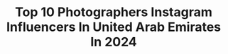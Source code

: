 ---
title: Top 10 Photographers Instagram Influencers In United Arab Emirates In 2024
description: >-
  Find top photographers Instagram influencers in United Arab Emirates in 2024. Most popular hashtags: #reels #dubai #uae.
platform: Instagram
hits: 175
text_top: Analyze the most popular Instagram accounts on inBeat.
text_bottom: Our database holds 175 Instagram influencers like this in United Arab Emirates for you to connect with.
profiles:
  - username: "nimrairfan"
    fullname: >-
      nimra | نمرہ
    bio: >-
      photographer @purplepeacockstudios USA | Dubai
    location: "United Arab Emirates"
    followers: 5535
    engagement: 457
    commentsToLikes: 0.158488
    id: ckwnizgihr35c0j23bqv0k8h5
    verified: false
    hashtags: ""
  - username: "talaldxb"
    fullname: >-
      Talal Al Bastaki
    bio: >-
      Food Blogger 👌😋 Civil Engineer 📐📏 Photographer Canon 5Dsr 📷 DM for Restaurant reviews 🤤🍽️
    location: "United Arab Emirates"
    followers: 29576
    engagement: 502
    commentsToLikes: 0.043464
    id: ck55mth9i4rdf0i116i51qhhi
    verified: false
    hashtags: "#uae, #singapore, #travel, #dubai"
  - username: "joyfulhomecooking"
    fullname: >-
      Joyce Mrad
    bio: >-
      👩🏻‍🍳Passionate self-taught cook 🍰Food architect creating edible masterpieces ✨Infusing joy into every creation 📷Food Stylist & Photographer 📍Dubai
    location: "United Arab Emirates"
    followers: 408508
    engagement: 1362
    commentsToLikes: 0.042162
    id: ck138wefhicbv0i19f898cdo1
    verified: false
    hashtags: "#pastry, #healthydessert, #recipe, #plantpower"
  - username: "tariqhijjawi"
    fullname: >-
      Tariq Ahmed
    bio: >-
      Married 💍 Land of Canaan Light Hunter 🏹 Samayang Ambassador Licensed Photographer #photographer #contentcreator
    location: "United Arab Emirates"
    followers: 131014
    engagement: 1465
    commentsToLikes: 0.005200
    id: ck5bxj7tpntsk0i11uchvs98o
    verified: false
    hashtags: "#play, #maserati, #granturismo, #ford"
  - username: "saraidrees_"
    fullname: >-
      Sara Idrees
    bio: >-
      Destination wedding photographer All about the Most beautiful moments🫶🏻 Pakistan |UK | Europe | USA 📍 Dubai & Lahore #climatechangeisreal 🌱
    location: "United Arab Emirates"
    followers: 191598
    engagement: 332
    commentsToLikes: 0.007924
    id: ck0vw8jgmskz30i19z9t7zym4
    verified: false
    hashtags: "#weddingphotography, #weddingsutra, #internationalweddingphotographer, #asianwedding"
  - username: "wwwaleksandaryeschcom"
    fullname: >-
      Aleksandar Yesch
    bio: >-
      Dubai Photographer | Filmmaker Brand Ambassador for @filmmkrs 📍Dubai | DXB
    location: "United Arab Emirates"
    followers: 19304
    engagement: 255
    commentsToLikes: 0.020033
    id: ck0w3gxp4tcl10i19edbt6qma
    verified: false
    hashtags: "#2022, #2021, #campaign, #kidsfashion"
  - username: "alsry3"
    fullname: >-
      Abdulaziz alsorayai
    bio: >-
      🎥🎬📷🇰🇼 Canon Ambassador @canonemeapro Photographer - Videographer #dwra15sec #Phonorizma #ffalsry3
    location: "United Arab Emirates"
    followers: 83175
    engagement: 237
    commentsToLikes: 0.156449
    id: ck5c3idm5zdvw0i11o3nzwkzh
    verified: false
    hashtags: "#lieca, #worldphotographyday, #maldives, #canonambassadors"
  - username: "abu.hayeh"
    fullname: >-
      𝕄𝕠𝕙𝕒𝕞𝕞𝕖𝕕 𝔸𝕓𝕦 ℍ𝕒𝕪𝕖
    bio: >-
      FASHION & BEAUTY PHOTOGRAPHER 🇸🇦🇦🇪
    location: "United Arab Emirates"
    followers: 121856
    engagement: 233
    commentsToLikes: 0.028523
    id: ck5hlaqftjvsm0i11163kc9kb
    verified: false
    hashtags: "#90, #modeldubai, #77"
  - username: "antikkahossam"
    fullname: >-
      Hossam Atef Farouk
    bio: >-
      🇾🇪/🇦🇪 Sony brand ambassador middle east & Africa -photographer - founder @notchstudio.co - Host @elmotazwegoon antikkahossam@gmail.com
    location: "United Arab Emirates"
    followers: 2033437
    engagement: 187
    commentsToLikes: 0.039034
    id: ck13862asenmm0i19taap32bc
    verified: true
    hashtags: "#inabudhabi, #visitabudhabi, #sac24"
  - username: "tashakova_v"
    fullname: >-
      Victoria Tashakova
    bio: >-
      Фотограф Дубай / Photographer Dubai 📸 📍Dubai Booking DM #tashakova
    location: "United Arab Emirates"
    followers: 103624
    engagement: 184
    commentsToLikes: 0.049134
    id: ck8t5eawo9unb0j787avfxwq3
    verified: false
    hashtags: "#dubaiphotographer, #tashakovalife, #tashakova, #backstage"
---